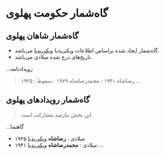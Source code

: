 # گاه‌شمار حکومت پهلوی

## گاه‌شمار شاهان پهلوی

- گاه‌شمار ایجاد شده براساس اطلاعات ویکی‌پدیا [ویکی‌پدیا](https://w.wiki/ALhg) می‌باشد.
- تاریخ‌های درج شده میلادی می‌باشد.

...رویدادنامه
  > ۱۹۲۵ : رضاشاه
  > ۱۹۴۱ : محمدرضاشاه
  > ۱۹۷۹ : سقوط
...

## گاه‌شمار رویدادهای پهلوی

> این بخش نیازمند مشارکت است.

...گاهنما
- ۱۹۲۵ میلادی
  : **رضاشاه** [ویکی‌پدیا](https://fa.wikipedia.org/wiki/%D8%B1%D8%B6%D8%A7%D8%B4%D8%A7%D9%87_%D9%BE%D9%87%D9%84%D9%88%DB%8C)
- ۱۹۴۱ میلادی
  : **محمدرضاشاه** [ویکی‌پدیا](https://fa.wikipedia.org/wiki/%D9%85%D8%AD%D9%85%D8%AF%D8%B1%D8%B6%D8%A7_%D9%BE%D9%87%D9%84%D9%88%DB%8C)
...